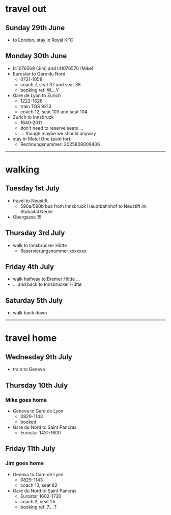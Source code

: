 # travel out

## Sunday 29th June
* to London, stay in Royal KFC

## Monday 30th June
* I41076569 (Jim) and I41076570 (Mike)
* Eurostar to Gare du Nord
  * 0731-1058
  * coach 7, seat 37 and seat 38
  * booking ref. W....Y
* Gare de Lyon to Zurich
  * 1222-1626
  * train TGS 9213
  * coach 12, seat 103 and seat 104
* Zurich to Innsbruck
  * 1640-2011
  * don't need to reserve seats ...
  * ... though maybe we should anyway
* stay in Motel One (paid for)
  * Rechnungsnummer: 2025808009406

---

# walking

## Tuesday 1st July
* travel to Neustift
  * 590a/590b bus from Innsbruck Hauptbahnhof to Neustift im Stubaital Neder
* Obergasse 15

## Thursday 3rd July
* walk to Innsbrucker Hütte
  * Reservierungsnummer xxxxxxx

## Friday 4th July
* walk halfway to Bremer Hütte ...
* ... and back to Innsbrucker Hütte

## Saturday 5th July
* walk back down

---

# travel home

## Wednesday 9th July
* train to Geneva

## Thursday 10th July

### Mike goes home
* Geneva to Gare de Lyon
  * 0829-1143
  * booked
* Gare du Nord to Saint Pancras
  * Eurostar 1431-1600

## Friday 11th July

### Jim goes home
* Geneva to Gare de Lyon
  * 0829-1143
  * coach 13, seat 82
* Gare du Nord to Saint Pancras
  * Eurostar 1602-1730
  * coach 3, seat 25
  * booking ref. 7....T
